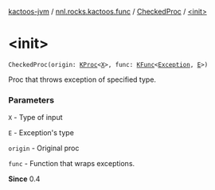 [kactoos-jvm](../../index.md) / [nnl.rocks.kactoos.func](../index.md) / [CheckedProc](index.md) / [&lt;init&gt;](./-init-.md)

# &lt;init&gt;

`CheckedProc(origin: `[`KProc`](../../nnl.rocks.kactoos/-k-proc.md)`<`[`X`](index.md#X)`>, func: `[`KFunc`](../../nnl.rocks.kactoos/-k-func.md)`<`[`Exception`](https://kotlinlang.org/api/latest/jvm/stdlib/kotlin/-exception/index.html)`, `[`E`](index.md#E)`>)`

Proc that throws exception of specified type.

### Parameters

`X` - Type of input

`E` - Exception's type

`origin` - Original proc

`func` - Function that wraps exceptions.

**Since**
0.4

